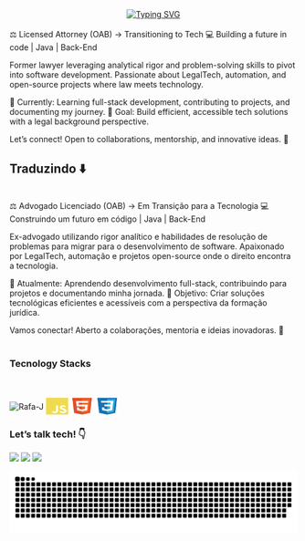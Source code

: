<div align="center">
  <a href="https://git.io/typing-svg">
    <img src="https://readme-typing-svg.demolab.com?font=Fira+Code&weight=500&size=22&pause=1000&color=871F78&center=true&vCenter=true&random=false&width=524&lines=+Welcome+to+my+world!" alt="Typing SVG">
  </a>
</div>

<br>
⚖️ Licensed Attorney (OAB) → Transitioning to Tech
💻 Building a future in code | Java | Back-End

Former lawyer leveraging analytical rigor and problem-solving skills to pivot into software development. Passionate about LegalTech, automation, and open-source projects where law meets technology.

🔹 Currently: Learning full-stack development, contributing to projects, and documenting my journey.
🔹 Goal: Build efficient, accessible tech solutions with a legal background perspective.

Let’s connect! Open to collaborations, mentorship, and innovative ideas. :metal:
<br>
## Traduzindo ⬇️
<br>
⚖️ Advogado Licenciado (OAB) → Em Transição para a Tecnologia 💻
Construindo um futuro em código | Java | Back-End

Ex-advogado utilizando rigor analítico e habilidades de resolução de problemas para migrar para o desenvolvimento de software. Apaixonado por LegalTech, automação e projetos open-source onde o direito encontra a tecnologia.

🔹 Atualmente: Aprendendo desenvolvimento full-stack, contribuindo para projetos e documentando minha jornada.
🔹 Objetivo: Criar soluções tecnológicas eficientes e acessíveis com a perspectiva da formação jurídica.

Vamos conectar! Aberto a colaborações, mentoria e ideias inovadoras. 🤘
<br>
<br>
### Tecnology Stacks 
<br>
<div style="display: inline_block"><br>
  <img align="center" alt="Rafa-J" height="30" width="40" src="https://img.shields.io/badge/Java-ED8B00?style=for-the-badge&logo=openjdk&logoColor=white"> 
  <img align="center" alt="Rafa-Js" height="30" width="40" src="https://raw.githubusercontent.com/devicons/devicon/master/icons/javascript/javascript-plain.svg">
  <img align="center" alt="Rafa-HTML" height="30" width="40" src="https://raw.githubusercontent.com/devicons/devicon/master/icons/html5/html5-original.svg">
  <img align="center" alt="Rafa-CSS" height="30" width="40" src="https://raw.githubusercontent.com/devicons/devicon/master/icons/css3/css3-original.svg">
  
</div>


### Let’s talk tech! 👇
<div> 

  <a href="https://www.instagram.com/gioadv_/" target="_blank"><img src="https://img.shields.io/badge/-Instagram-%23E4405F?style=for-the-badge&logo=instagram&logoColor=white" target="_blank"></a> 
  <a href = "mailto:giordanoadv@hotmail.com"><img src="https://img.shields.io/badge/Microsoft_Outlook-0078D4?style=for-the-badge&logo=microsoft-outlook&logoColor=white" target="_blank"></a>
  <a href="https://www.linkedin.com/in/giordano-bruno-carvalho-alencar-718515266/" target="_blank"><img src="https://img.shields.io/badge/-LinkedIn-%230077B5?style=for-the-badge&logo=linkedin&logoColor=white" target="_blank"></a> 
  
</div>



<picture align="center">
  <source media="(prefers-color-scheme: dark)" srcset="https://raw.githubusercontent.com/mari4souza/mari4souza/output/github-contribution-grid-snake-dark.svg">
  <source media="(prefers-color-scheme: light)" srcset="https://raw.githubusercontent.com/mari4souza/mari4souza/output/github-contribution-grid-snake-dark.svg">
  <img align="center" alt="github contribution grid snake animation" src="https://raw.githubusercontent.com/mari4souza/mari4souza/output/github-contribution-grid-snake.svg">
</picture>  










